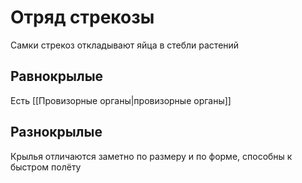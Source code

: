 # Отряд стрекозы
Самки стрекоз откладывают яйца в стебли растений

## Равнокрылые
Есть [[Провизорные органы|провизорные органы]]

## Разнокрылые
Крылья отличаются заметно по размеру и по форме, способны к быстром полёту

## 